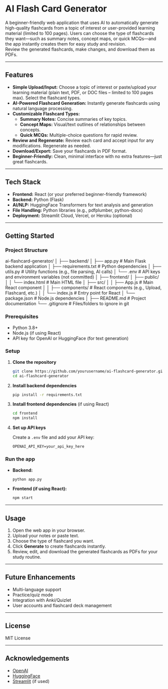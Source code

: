 # AI Flash Card Generator

A beginner-friendly web application that uses AI to automatically generate high-quality flashcards from a topic of interest or user-provided learning material (limited to 100 pages). Users can choose the type of flashcards they want—such as summary notes, concept maps, or quick MCQs—and the app instantly creates them for easy study and revision.  
Review the generated flashcards, make changes, and download them as PDFs.

---

## Features

- **Simple Upload/Input:** Choose a topic of interest or paste/upload your learning material (plain text, PDF, or DOC files – limited to 100 pages max). Select the flashcard types.
- **AI-Powered Flashcard Generation:** Instantly generate flashcards using natural language processing.
- **Customizable Flashcard Types:**
  - **Summary Notes:** Concise summaries of key topics.
  - **Concept Maps:** Visual/text outlines of relationships between concepts.
  - **Quick MCQs:** Multiple-choice questions for rapid review.
- **Review and Regenerate:** Review each card and accept input for any modifications. Regenerate as needed.
- **Download/Export:** Save your flashcards in PDF format.
- **Beginner-Friendly:** Clean, minimal interface with no extra features—just great flashcards.

---

## Tech Stack

- **Frontend:** React (or your preferred beginner-friendly framework)
- **Backend:** Python (Flask)
- **AI/NLP:** HuggingFace Transformers for text analysis and generation
- **File Handling:** Python libraries (e.g., pdfplumber, python-docx)
- **Deployment:** Streamlit Cloud, Vercel, or Heroku (optional)

---

## Getting Started

### Project Structure
ai-flashcard-generator/
│
├── backend/
│   ├── app.py                # Main Flask backend application
│   ├── requirements.txt      # Python dependencies
│   ├── utils.py              # Utility functions (e.g., file parsing, AI calls)
│   └── .env                  # API keys and environment variables (not committed)
│
├── frontend/
│   ├── public/
│   │   └── index.html        # Main HTML file
│   ├── src/
│   │   ├── App.js            # Main React component
│   │   ├── components/       # React components (e.g., Upload, Flashcard, etc.)
│   │   └── index.js          # Entry point for React
│   └── package.json          # Node.js dependencies
│
├── README.md                 # Project documentation
└── .gitignore                # Files/folders to ignore in git

### Prerequisites

- Python 3.8+
- Node.js (if using React)
- API key for OpenAI or HuggingFace (for text generation)

### Setup

1. **Clone the repository**
   ```sh
   git clone https://github.com/yourusername/ai-flashcard-generator.git
   cd ai-flashcard-generator
   ```

2. **Install backend dependencies**
   ```sh
   pip install -r requirements.txt
   ```

3. **Install frontend dependencies** (if using React)
   ```sh
   cd frontend
   npm install
   ```

4. **Set up API keys**

   Create a `.env` file and add your API key:
   ```
   OPENAI_API_KEY=your_api_key_here
   ```

### Run the app

- **Backend:**
  ```sh
  python app.py
  ```

- **Frontend (if using React):**
  ```sh
  npm start
  ```

---

## Usage

1. Open the web app in your browser.
2. Upload your notes or paste text.
3. Choose the type of flashcard you want.
4. Click **Generate** to create flashcards instantly.
5. Review, edit, and download the generated flashcards as PDFs for your study routine.

---

## Future Enhancements

- Multi-language support
- Practice/quiz mode
- Integration with Anki/Quizlet
- User accounts and flashcard deck management

---

## License

MIT License

---

## Acknowledgements

- [OpenAI](https://openai.com/)
- [HuggingFace](https://huggingface.co/)
- [Streamlit](https://streamlit.io/) (if used)
